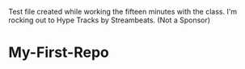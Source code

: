 Test file created while working the fifteen minutes with the class. I'm rocking out to Hype Tracks by Streambeats. (Not a Sponsor)
# My-First-Repo